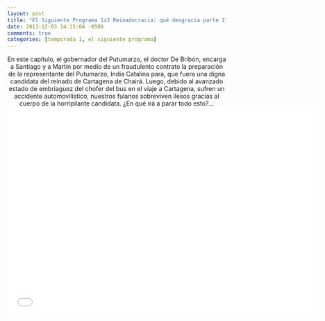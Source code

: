 ```yaml
---
layout: post
title: "El Siguiente Programa 1x3 Reinadocracia: qué desgracia parte 1"
date: 2013-12-03 14:15:04 -0500
comments: true
categories: [temporada 1, el siguiente programa]
---
```

<div align="center">
En este capítulo, el gobernador del Putumarzo, el doctor De Bribón, encarga a Santiago y a Martín por medio de un fraudulento contrato la preparación de la representante del Putumarzo, India Catalina para, que fuera una digna candidata del reinado de Cartagena de Chairá. Luego, debido al avanzado estado de embriaguez del chofer del bus en el viaje a Cartagena, sufren un accidente automovilístico, nuestros fulanos sobreviven ilesos gracias al cuerpo de la horripilante candidata. ¿En qué irá a parar todo esto?...
<br>
<iframe width="720" height="480" src="//www.youtube.com/embed/Zq73PdcSKb8" frameborder="0" allowfullscreen></iframe>
</div>
